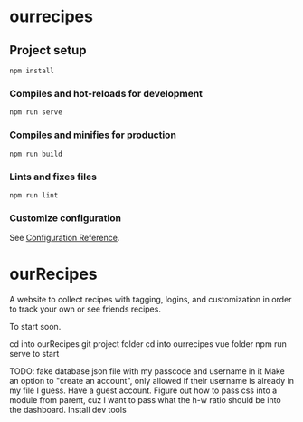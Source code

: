# ourrecipes

## Project setup
```
npm install
```

### Compiles and hot-reloads for development
```
npm run serve
```

### Compiles and minifies for production
```
npm run build
```

### Lints and fixes files
```
npm run lint
```

### Customize configuration
See [Configuration Reference](https://cli.vuejs.org/config/).

# ourRecipes
A website to collect recipes with tagging, logins, and customization in order to track your own or see friends recipes.

To start soon.

cd into ourRecipes git project folder
cd into ourrecipes vue folder
npm run serve to start


TODO:
fake database json file with my passcode and username in it
Make an option to "create an account", only allowed if their username is already in my file I guess. Have a guest account.
Figure out how to pass css into a module from parent, cuz I want to pass what the h-w ratio should be into the dashboard.
Install dev tools